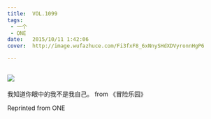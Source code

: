 ```yaml
---
title:	VOL.1099
tags:
 - 一个
 - ONE
date:	2015/10/11 1:42:06
cover:	http://image.wufazhuce.com/Fi3fxF8_6xNnySHdXDVyronnHgP6

---
```

![](http://image.wufazhuce.com/Fi3fxF8_6xNnySHdXDVyronnHgP6)
---

我知道你眼中的我不是我自己。 from 《冒险乐园》
 
Reprinted from ONE
